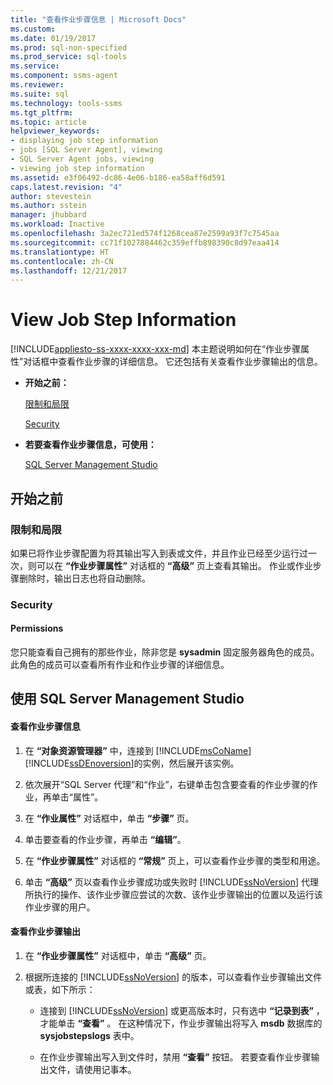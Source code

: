 ```yaml
---
title: "查看作业步骤信息 | Microsoft Docs"
ms.custom: 
ms.date: 01/19/2017
ms.prod: sql-non-specified
ms.prod_service: sql-tools
ms.service: 
ms.component: ssms-agent
ms.reviewer: 
ms.suite: sql
ms.technology: tools-ssms
ms.tgt_pltfrm: 
ms.topic: article
helpviewer_keywords:
- displaying job step information
- jobs [SQL Server Agent], viewing
- SQL Server Agent jobs, viewing
- viewing job step information
ms.assetid: e3f06492-dc86-4e06-b186-ea58aff6d591
caps.latest.revision: "4"
author: stevestein
ms.author: sstein
manager: jhubbard
ms.workload: Inactive
ms.openlocfilehash: 3a2ec721ed574f1268cea87e2599a93f7c7545aa
ms.sourcegitcommit: cc71f1027884462c359effb898390c8d97eaa414
ms.translationtype: HT
ms.contentlocale: zh-CN
ms.lasthandoff: 12/21/2017
---
```

# <a name="view-job-step-information"></a>View Job Step Information
[!INCLUDE[appliesto-ss-xxxx-xxxx-xxx-md](../../includes/appliesto-ss-xxxx-xxxx-xxx-md.md)] 本主题说明如何在“作业步骤属性”对话框中查看作业步骤的详细信息。 它还包括有关查看作业步骤输出的信息。  
  
-   **开始之前：**  
  
    [限制和局限](#Restrictions)  
  
    [Security](#Security)  
  
-   **若要查看作业步骤信息，可使用：**  
  
    [SQL Server Management Studio](#SSMS)  
  
## <a name="BeforeYouBegin"></a>开始之前  
  
### <a name="Restrictions"></a>限制和局限  
如果已将作业步骤配置为将其输出写入到表或文件，并且作业已经至少运行过一次，则可以在 **“作业步骤属性”** 对话框的 **“高级”** 页上查看其输出。 作业或作业步骤删除时，输出日志也将自动删除。  
  
### <a name="Security"></a>Security  
  
#### <a name="Permissions"></a>Permissions  
您只能查看自己拥有的那些作业，除非您是 **sysadmin** 固定服务器角色的成员。 此角色的成员可以查看所有作业和作业步骤的详细信息。  
  
## <a name="SSMS"></a>使用 SQL Server Management Studio  
  
#### <a name="to-view-job-step-information"></a>查看作业步骤信息  
  
1.  在 **“对象资源管理器”** 中，连接到 [!INCLUDE[msCoName](../../includes/msconame_md.md)] [!INCLUDE[ssDEnoversion](../../includes/ssdenoversion_md.md)]的实例，然后展开该实例。  
  
2.  依次展开“SQL Server 代理”和“作业”，右键单击包含要查看的作业步骤的作业，再单击“属性”。  
  
3.  在 **“作业属性”** 对话框中，单击 **“步骤”** 页。  
  
4.  单击要查看的作业步骤，再单击 **“编辑”**。  
  
5.  在 **“作业步骤属性”** 对话框的 **“常规”** 页上，可以查看作业步骤的类型和用途。  
  
6.  单击 **“高级”** 页以查看作业步骤成功或失败时 [!INCLUDE[ssNoVersion](../../includes/ssnoversion_md.md)] 代理所执行的操作、该作业步骤应尝试的次数、该作业步骤输出的位置以及运行该作业步骤的用户。  
  
#### <a name="to-view-job-step-output"></a>查看作业步骤输出  
  
1.  在 **“作业步骤属性”** 对话框中，单击 **“高级”** 页。  
  
2.  根据所连接的 [!INCLUDE[ssNoVersion](../../includes/ssnoversion_md.md)] 的版本，可以查看作业步骤输出文件或表，如下所示：  
  
    -   连接到 [!INCLUDE[ssNoVersion](../../includes/ssnoversion_md.md)] 或更高版本时，只有选中 **“记录到表”** ，才能单击 **“查看”** 。 在这种情况下，作业步骤输出将写入 **msdb** 数据库的 **sysjobstepslogs** 表中。  
  
    -   在作业步骤输出写入到文件时，禁用 **“查看”** 按钮。 若要查看作业步骤输出文件，请使用记事本。  
  
